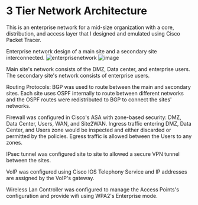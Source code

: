 # 3 Tier Network Architecture
This is an enterprise network for a mid-size organization with a core, distribution, and access layer that I designed and emulated using Cisco Packet Tracer.

Enterprise network design of a main site and a secondary site interconnected.
![enterprisenetwork](https://github.com/SilasBytes/EnterpriseNetwork-Design/assets/135275768/4f6ef1a3-74b5-4008-b3fe-216fb92019be)
![image](https://github.com/SilasBytes/EnterpriseNetwork-Design/assets/135275768/12ed76c0-0e86-4380-9e6e-ac775d6055e7)


Main site's network consists of the DMZ, Data center, and enterprise users.
The secondary site's network consists of enterprise users.

Routing Protocols: BGP was used to route between the main and secondary sites. Each site uses OSPF internally to route between different networks and the OSPF routes were redistributed to BGP to connect the sites' networks.

Firewall was configured in Cisco's ASA with zone-based security: DMZ, Data Center, Users, WAN, and Site2WAN. Ingress traffic entering DMZ, Data Center, and Users zone would be inspected and either discarded or permitted by the policies. Egress traffic is allowed between the Users to any zones.

IPsec tunnel was configured site to site to allowed a secure VPN tunnel between the sites.

VoIP was configured using Cisco IOS Telephony Service and IP addresses are assigned by the VoIP's gateway.

Wireless Lan Controller was configured to manage the Access Points's configuration and provide wifi using WPA2's Enterprise mode.

